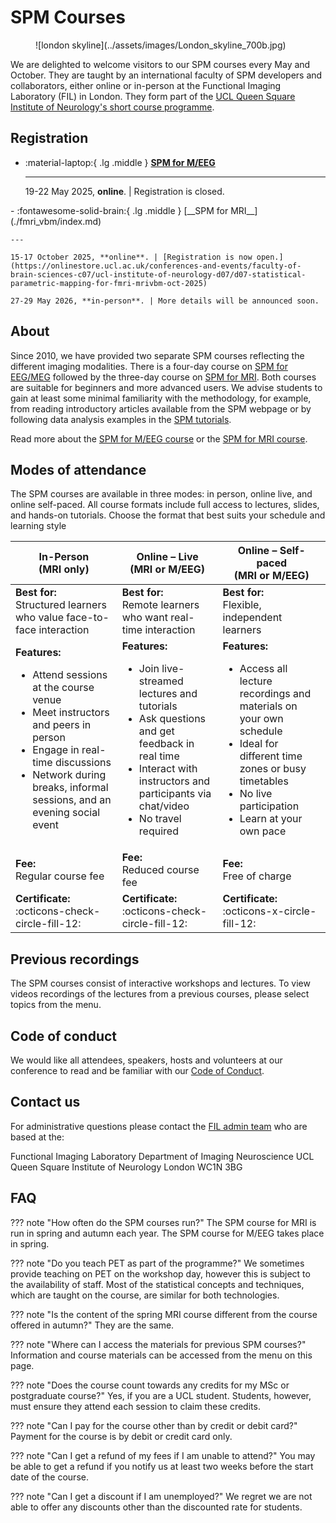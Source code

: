 # SPM Courses
<figure markdown>
  ![london skyline](../assets/images/London_skyline_700b.jpg)
  <figcaption></figcaption>
</figure>

We are delighted to welcome visitors to our SPM courses every May and October. They are taught by an international faculty of SPM developers and collaborators, either online or in-person at the Functional Imaging Laboratory (FIL) in London. They form part of the [UCL Queen Square Institute of Neurology's short course programme](https://www.ucl.ac.uk/ion/education).

## Registration
<div class="grid cards" markdown>

- :material-laptop:{ .lg .middle } [__SPM for M/EEG__](./eeg_meg/)

    ---

    19-22 May 2025, **online**. | Registration is closed.
</div>
<div class="grid cards" markdown>
- :fontawesome-solid-brain:{ .lg .middle } [__SPM for MRI__](./fmri_vbm/index.md)

    ---

    15-17 October 2025, **online**. | [Registration is now open.](https://onlinestore.ucl.ac.uk/conferences-and-events/faculty-of-brain-sciences-c07/ucl-institute-of-neurology-d07/d07-statistical-parametric-mapping-for-fmri-mrivbm-oct-2025)

    27-29 May 2026, **in-person**. | More details will be announced soon.
    
</div>

## About
Since 2010, we have provided two separate SPM courses reflecting the different imaging modalities. There is a four-day course on [SPM for EEG/MEG](./eeg_meg/index.md) followed by the three-day course on [SPM for MRI](./fmri_vbm/index.md). Both courses are suitable for beginners and more advanced users. We advise students to gain at least some minimal familiarity with the methodology, for example, from reading introductory articles available from the SPM webpage or by following data analysis examples in the [SPM tutorials](../tutorials/index.md).

Read more about the [SPM for M/EEG course](./eeg_meg/index.md) or the [SPM for MRI course](./fmri_vbm/index.md).

## Modes of attendance
The SPM courses are available in three modes: in person, online live, and online self-paced. All course formats include full access to lectures, slides, and hands-on tutorials. Choose the format that best suits your schedule and learning style

| **In-Person <br> (MRI only)**                                                                                                            | **Online – Live <br>(MRI or M/EEG)**                                                                                         | **Online – Self-paced <br> (MRI or M/EEG)**                                                                                     |
|----------------------------------------------------------------------------------------------------------------------------|----------------------------------------------------------------------------------------------------------------------------|-----------------------------------------------------------------------------------------------------------------------------|
| **Best for:** <br> Structured learners who value face-to-face interaction                                                                     | **Best for:** <br> Remote learners who want real-time interaction                                                                              | **Best for:** <br> Flexible, independent learners                                                                                               |
| **Features:** <br> <ul><li> Attend sessions at the course venue </li><li> Meet instructors and peers in person </li><li> Engage in real-time discussions </li><li>  Network during breaks, informal sessions, and an evening social event </li></ul> | **Features:** <br> <ul><li>  Join live-streamed lectures and tutorials </li><li>  Ask questions and get feedback in real time </li><li>  Interact with instructors and participants via chat/video </li><li> No travel required </li></ul> | **Features:** <br> <ul><li> Access all lecture recordings and materials on your own schedule </li><li> Ideal for different time zones or busy timetables </li><li>  No live participation </li><li>  Learn at your own pace </li></ul> |
| **Fee:** <br> Regular course fee                                                                                                        | **Fee:** <br> Reduced course fee                                                                                                          | **Fee:** <br> Free of charge                                                                                                               |
| **Certificate:** <br> :octicons-check-circle-fill-12:                                                                                            | **Certificate:** <br> :octicons-check-circle-fill-12:                                                                                             | **Certificate:** <br> :octicons-x-circle-fill-12:                                                                                                   |

## Previous recordings
The SPM courses consist of interactive workshops and lectures. To view videos recordings of the lectures from a previous courses, please select topics from the menu.

## Code of conduct
We would like all attendees, speakers, hosts and volunteers at our conference to read and be familiar with our [Code of Conduct](conduct.md).

## Contact us
For administrative questions please contact the [FIL admin team](mailto:ion.fil.reception@ucl.ac.uk) who are based at the:

Functional Imaging Laboratory
Department of Imaging Neuroscience 
UCL Queen Square Institute of Neurology
London WC1N 3BG

## FAQ

??? note "How often do the SPM courses run?"
    The SPM course for MRI is run in spring and autumn each year. The SPM course for M/EEG takes place in spring.

??? note "Do you teach PET as part of the programme?"
    We sometimes provide teaching on PET on the workshop day, however this is subject to the availability of staff. Most of the statistical concepts and techniques, which are taught on the course, are similar for both technologies.

??? note "Is the content of the spring MRI course different from the course offered in autumn?"
    They are the same.

??? note "Where can I access the materials for previous SPM courses?"
    Information and course materials can be accessed from the menu on this page.

??? note "Does the course count towards any credits for my MSc or postgraduate course?"
    Yes, if you are a UCL student. Students, however, must ensure they attend each session to claim these credits.

??? note "Can I pay for the course other than by credit or debit card?"
    Payment for the course is by debit or credit card only.

??? note "Can I get a refund of my fees if I am unable to attend?"
    You may be able to get a refund if you notify us at least two weeks before the start date of the course.

??? note "Can I get a discount if I am unemployed?"
    We regret we are not able to offer any discounts other than the discounted rate for students.

